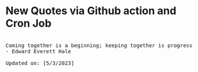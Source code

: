 # New Quotes via Github action and Cron Job

<pre>
<!-- #quote -->
Coming together is a beginning; keeping together is progress; working together is success.
- Edward Everett Hale

Updated on: [5/3/2023]
<!-- #quoteEnd -->
</pre>
